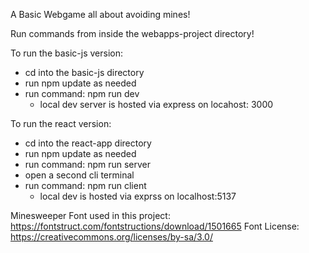 ﻿A Basic Webgame all about avoiding mines!

Run commands from inside the webapps-project directory!

To run the basic-js version:
- cd into the basic-js directory
- run npm update as needed
- run command: npm run dev
  - local dev server is hosted via express on locahost: 3000

To run the react version:
- cd into the react-app directory
- run npm update as needed
- run command: npm run server
- open a second cli terminal
- run command: npm run client
  - local dev is hosted via exprss on localhost:5137

Minesweeper Font used in this project: https://fontstruct.com/fontstructions/download/1501665
Font License: https://creativecommons.org/licenses/by-sa/3.0/